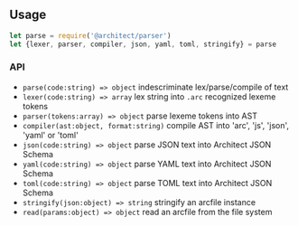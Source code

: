 ## Usage

```javascript
let parse = require('@architect/parser')
let {lexer, parser, compiler, json, yaml, toml, stringify} = parse
```

### API

- `parse(code:string) => object` indescriminate lex/parse/compile of text
- `lexer(code:string) => array` lex string into `.arc` recognized lexeme tokens
- `parser(tokens:array) => object` parse lexeme tokens into AST
- `compiler(ast:object, format:string)` compile AST into 'arc', 'js', 'json', 'yaml' or 'toml'
- `json(code:string) => object` parse JSON text into Architect JSON Schema
- `yaml(code:string) => object` parse YAML text into Architect JSON Schema
- `toml(code:string) => object` parse TOML text into Architect JSON Schema
- `stringify(json:object) => string` stringify an arcfile instance
- `read(params:object) => object` read an arcfile from the file system
